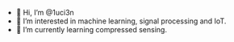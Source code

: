- 👋 Hi, I’m @1uci3n
- 👀 I’m interested in machine learning, signal processing and IoT.
- 🌱 I’m currently learning compressed sensing.
<!---
- 💞️ I’m looking to collaborate on ...
- 📫 How to reach me ...
--->

<!---
1uci3n/1uci3n is a ✨ special ✨ repository because its `README.md` (this file) appears on your GitHub profile.
You can click the Preview link to take a look at your changes.
--->
